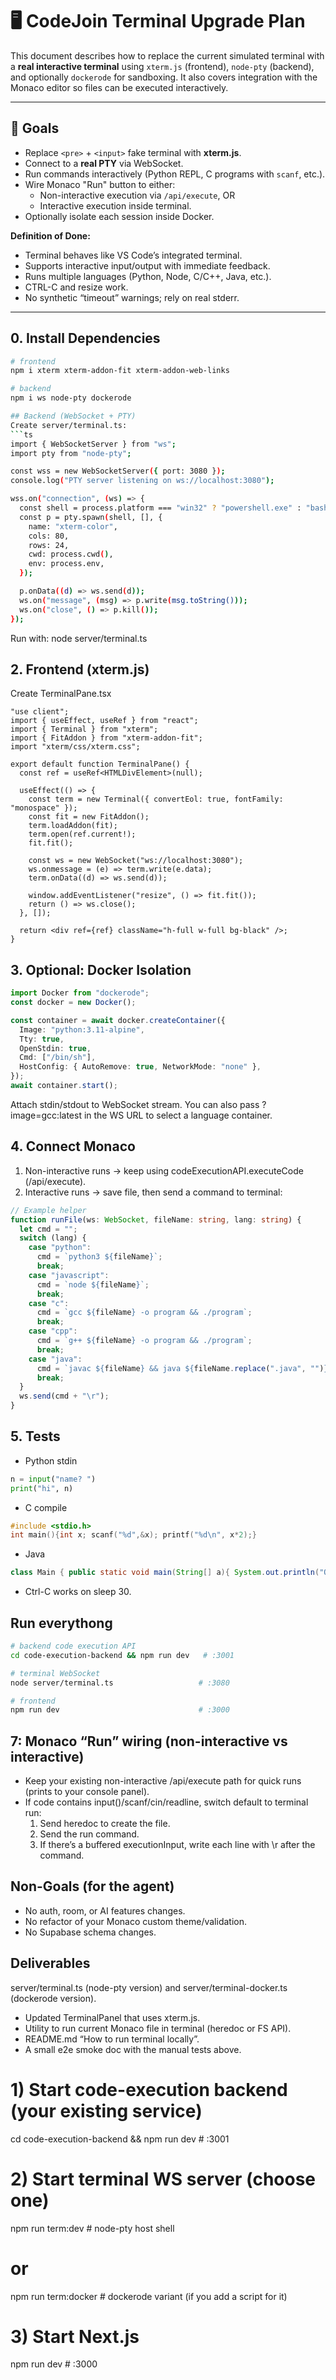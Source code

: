 # 🖥️ CodeJoin Terminal Upgrade Plan

This document describes how to replace the current simulated terminal with a **real interactive terminal** using `xterm.js` (frontend), `node-pty` (backend), and optionally `dockerode` for sandboxing. It also covers integration with the Monaco editor so files can be executed interactively.

---

## 🎯 Goals

- Replace `<pre>` + `<input>` fake terminal with **xterm.js**.
- Connect to a **real PTY** via WebSocket.
- Run commands interactively (Python REPL, C programs with `scanf`, etc.).
- Wire Monaco "Run" button to either:
  - Non-interactive execution via `/api/execute`, OR
  - Interactive execution inside terminal.
- Optionally isolate each session inside Docker.

**Definition of Done:**

- Terminal behaves like VS Code’s integrated terminal.
- Supports interactive input/output with immediate feedback.
- Runs multiple languages (Python, Node, C/C++, Java, etc.).
- CTRL-C and resize work.
- No synthetic “timeout” warnings; rely on real stderr.

---

## 0. Install Dependencies

````bash
# frontend
npm i xterm xterm-addon-fit xterm-addon-web-links

# backend
npm i ws node-pty dockerode

## Backend (WebSocket + PTY)
Create server/terminal.ts:
```ts
import { WebSocketServer } from "ws";
import pty from "node-pty";

const wss = new WebSocketServer({ port: 3080 });
console.log("PTY server listening on ws://localhost:3080");

wss.on("connection", (ws) => {
  const shell = process.platform === "win32" ? "powershell.exe" : "bash";
  const p = pty.spawn(shell, [], {
    name: "xterm-color",
    cols: 80,
    rows: 24,
    cwd: process.cwd(),
    env: process.env,
  });

  p.onData((d) => ws.send(d));
  ws.on("message", (msg) => p.write(msg.toString()));
  ws.on("close", () => p.kill());
});
````

Run with:
node server/terminal.ts

## 2. Frontend (xterm.js)

Create TerminalPane.tsx

```tsx
"use client";
import { useEffect, useRef } from "react";
import { Terminal } from "xterm";
import { FitAddon } from "xterm-addon-fit";
import "xterm/css/xterm.css";

export default function TerminalPane() {
  const ref = useRef<HTMLDivElement>(null);

  useEffect(() => {
    const term = new Terminal({ convertEol: true, fontFamily: "monospace" });
    const fit = new FitAddon();
    term.loadAddon(fit);
    term.open(ref.current!);
    fit.fit();

    const ws = new WebSocket("ws://localhost:3080");
    ws.onmessage = (e) => term.write(e.data);
    term.onData((d) => ws.send(d));

    window.addEventListener("resize", () => fit.fit());
    return () => ws.close();
  }, []);

  return <div ref={ref} className="h-full w-full bg-black" />;
}
```

## 3. Optional: Docker Isolation

```ts
import Docker from "dockerode";
const docker = new Docker();

const container = await docker.createContainer({
  Image: "python:3.11-alpine",
  Tty: true,
  OpenStdin: true,
  Cmd: ["/bin/sh"],
  HostConfig: { AutoRemove: true, NetworkMode: "none" },
});
await container.start();
```

Attach stdin/stdout to WebSocket stream.
You can also pass ?image=gcc:latest in the WS URL to select a language container.

## 4. Connect Monaco

1. Non-interactive runs → keep using codeExecutionAPI.executeCode (/api/execute).
2. Interactive runs → save file, then send a command to terminal:

```ts
// Example helper
function runFile(ws: WebSocket, fileName: string, lang: string) {
  let cmd = "";
  switch (lang) {
    case "python":
      cmd = `python3 ${fileName}`;
      break;
    case "javascript":
      cmd = `node ${fileName}`;
      break;
    case "c":
      cmd = `gcc ${fileName} -o program && ./program`;
      break;
    case "cpp":
      cmd = `g++ ${fileName} -o program && ./program`;
      break;
    case "java":
      cmd = `javac ${fileName} && java ${fileName.replace(".java", "")}`;
      break;
  }
  ws.send(cmd + "\r");
}
```

## 5. Tests

- Python stdin

```py
n = input("name? ")
print("hi", n)
```

- C compile

```c
#include <stdio.h>
int main(){int x; scanf("%d",&x); printf("%d\n", x*2);}
```

- Java

```java
class Main { public static void main(String[] a){ System.out.println("OK"); } }
```

- Ctrl-C works on sleep 30.

## Run everythong

```bash
# backend code execution API
cd code-execution-backend && npm run dev   # :3001

# terminal WebSocket
node server/terminal.ts                   # :3080

# frontend
npm run dev                               # :3000
```

## 7: Monaco “Run” wiring (non-interactive vs interactive)

- Keep your existing non-interactive /api/execute path for quick runs (prints to your console panel).
- If code contains input()/scanf/cin/readline, switch default to terminal run:
  1. Send heredoc to create the file.
  2. Send the run command.
  3. If there’s a buffered executionInput, write each line with \r after the command.

## Non-Goals (for the agent)

- No auth, room, or AI features changes.
- No refactor of your Monaco custom theme/validation.
- No Supabase schema changes.

## Deliverables

server/terminal.ts (node-pty version) and server/terminal-docker.ts (dockerode version).

- Updated TerminalPanel that uses xterm.js.
- Utility to run current Monaco file in terminal (heredoc or FS API).
- README.md “How to run terminal locally”.
- A small e2e smoke doc with the manual tests above.

# 1) Start code-execution backend (your existing service)

cd code-execution-backend && npm run dev # :3001

# 2) Start terminal WS server (choose one)

npm run term:dev # node-pty host shell

# or

npm run term:docker # dockerode variant (if you add a script for it)

# 3) Start Next.js

npm run dev # :3000
